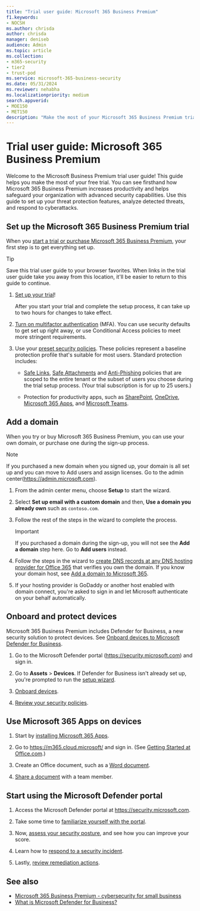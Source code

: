 ```yaml
---
title: "Trial user guide: Microsoft 365 Business Premium"
f1.keywords:
- NOCSH
ms.author: chrisda
author: chrisda
manager: deniseb
audience: Admin
ms.topic: article
ms.collection:
- m365-security
- tier2
- trust-pod
ms.service: microsoft-365-business-security
ms.date: 05/31/2024
ms.reviewer: nehabha
ms.localizationpriority: medium
search.appverid:
- MOE150
- MET150
description: "Make the most of your Microsoft 365 Business Premium trial. Try out some of the key productivity and security capabilities."
---
```


# Trial user guide: Microsoft 365 Business Premium

Welcome to the Microsoft Business Premium trial user guide! This guide helps you make the most of your free trial. You can see firsthand how Microsoft 365 Business Premium increases productivity and helps safeguard your organization with advanced security capabilities. Use this guide to set up your threat protection features, analyze detected threats, and respond to cyberattacks.

## Set up the Microsoft 365 Business Premium trial

When you [start a trial or purchase Microsoft 365 Business Premium](get-microsoft-365-business-premium.md), your first step is to get everything set up.

> [!TIP]
> Save this trial user guide to your browser favorites. When links in the trial user guide take you away from this location, it'll be easier to return to this guide to continue.

1. [Set up your trial](m365-business-premium-setup.md)!

   After you start your trial and complete the setup process, it can take up to two hours for changes to take effect.

2. [Turn on multifactor authentication](m365bp-turn-on-mfa.md) (MFA). You can use security defaults to get set up right away, or use Conditional Access policies to meet more stringent requirements.

3. Use your [preset security policies](/defender-office-365/preset-security-policies). These policies represent a baseline protection profile that's suitable for most users. Standard protection includes:

   - [Safe Links](/defender-office-365/safe-links-about), [Safe Attachments](/defender-office-365/safe-attachments-about) and [Anti-Phishing](/defender-office-365/anti-phishing-protection-about) policies that are scoped to the entire tenant or the subset of users you choose during the trial setup process. (Your trial subscription is for up to 25 users.)

   - Protection for productivity apps, such as [SharePoint](/sharepoint/introduction), [OneDrive](/onedrive/one-drive-quickstart-small-business), [Microsoft 365 Apps](/deployoffice/about-microsoft-365-apps), and [Microsoft Teams](/microsoftteams/teams-overview).

## Add a domain

When you try or buy Microsoft 365 Business Premium, you can use your own domain, or purchase one during the sign-up process.

> [!NOTE]
> If you purchased a new domain when you signed up, your domain is all set up and you can move to Add users and assign licenses. Go to the admin center(<https://admin.microsoft.com>).

1. From the admin center menu, choose **Setup** to start the wizard.

2. Select **Set up email with a custom domain** and then, **Use a domain you already own** such as `contoso.com`.

3. Follow the rest of the steps in the wizard to complete the process.

   > [!Important]
   > If you purchased a domain during the sign-up, you will not see the **Add a domain** step here. Go to **Add users** instead.

4. Follow the steps in the wizard to [create DNS records at any DNS hosting provider for Office 365](/microsoft-365/admin/get-help-with-domains/create-dns-records-at-any-dns-hosting-provider) that verifies you own the domain. If you know your domain host, see [Add a domain to Microsoft 365](/microsoft-365/admin/setup/add-domain).

5. If your hosting provider is GoDaddy or another host enabled with domain connect, you're asked to sign in and let Microsoft authenticate on your behalf automatically.

## Onboard and protect devices

Microsoft 365 Business Premium includes Defender for Business, a new security solution to protect devices. See [Onboard devices to Microsoft Defender for Business](/defender-business/mdb-onboard-devices).

1. Go to the Microsoft Defender portal (<https://security.microsoft.com>) and sign in.

2. Go to **Assets** > **Devices**. If Defender for Business isn't already set up, you're prompted to run the [setup wizard](/defender-business/mdb-setup-configuration).

3. [Onboard devices](/defender-business/mdb-onboard-devices).

4. [Review your security policies](/defender-business/mdb-configure-security-settings).

## Use Microsoft 365 Apps on devices

1. Start by [installing Microsoft 365 Apps](m365bp-users-install-m365-apps.md).

2. Go to <https://m365.cloud.microsoft/> and sign in. (See [Getting Started at Office.com](https://support.microsoft.com/office/get-started-at-office-com-91a4ec74-67fe-4a84-a268-f6bdf3da1804).)

3. Create an Office document, such as a [Word document](https://support.microsoft.com/office/basic-tasks-in-word-87b3243c-b0bf-4a29-82aa-09a681999fdc).

4. [Share a document](https://support.microsoft.com/office/share-your-documents-651e1cb9-9a51-46dc-8d32-bdb7d928eedd) with a team member.

<a name='start-using-the-microsoft-365-defender-portal-'></a>

## Start using the Microsoft Defender portal

1. Access the Microsoft Defender portal at <https://security.microsoft.com>.

2. Take some time to [familiarize yourself with the portal](/defender-business/mdb-get-started).

3. Now, [assess your security posture](/defender-xdr/microsoft-secure-score), and see how you can improve your score.

4. Learn how to [respond to a security incident](/defender-business/mdb-respond-mitigate-threats).

5. Lastly, [review remediation actions](/defender-business/mdb-review-remediation-actions).

## See also

- [Microsoft 365 Business Premium - cybersecurity for small business](m365bp-overview.md)
- [What is Microsoft Defender for Business?](/defender-business/mdb-overview)
